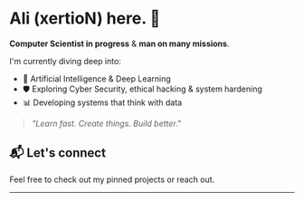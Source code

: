 # Ali (xertioN) here. 👋

**Computer Scientist in progress** & **man on many missions**.

I'm currently diving deep into:
- 🧠 Artificial Intelligence & Deep Learning  
- 🛡️ Exploring Cyber Security, ethical hacking & system hardening  
- 📊 Developing systems that think with data   

> _"Learn fast. Create things. Build better."_  

## 📬 Let's connect
Feel free to check out my pinned projects or reach out.

---
